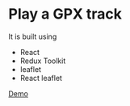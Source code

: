 # Play a GPX track

It is built using
- React
- Redux Toolkit
- leaflet
- React leaflet

[Demo](https://mellifluous-moonbeam-b77a46.netlify.app/)
